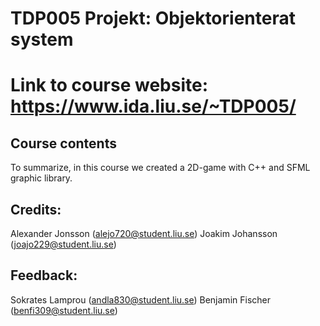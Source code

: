 

# TDP005 Projekt: Objektorienterat system
Link to course website: https://www.ida.liu.se/~TDP005/
=============================================


## Course contents

To summarize, in this course we created a 2D-game with C++ and SFML graphic library.


## Credits:
Alexander Jonsson (alejo720@student.liu.se)
Joakim Johansson (joajo229@student.liu.se)


## Feedback:
Sokrates Lamprou (andla830@student.liu.se)
Benjamin Fischer (benfi309@student.liu.se)
